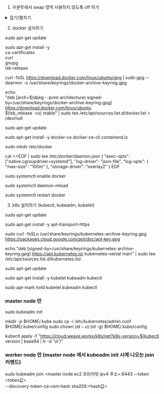 
1. 우분투에서 swap 영역 사용하지 않도록 off 하기
<details>
<summary>접기/펼치기</summary>
<div markdown="1">

```sh
sudo su    

swapoff -a    

echo 0 > /proc/sys/vm/swappiness    

sed -e '/swap/ s/^#*/#/' -i /etc/fstab    

exit    

```

</div>
</details>

2. docker 설치하기

sudo apt-get update 

sudo apt-get install -y \
    ca-certificates \
    curl \
    gnupg \
    lsb-release 
    
curl -fsSL https://download.docker.com/linux/ubuntu/gpg | sudo gpg --dearmor -o /usr/share/keyrings/docker-archive-keyring.gpg 

echo \
  "deb [arch=$(dpkg --print-architecture) signed-by=/usr/share/keyrings/docker-archive-keyring.gpg] https://download.docker.com/linux/ubuntu \
  $(lsb_release -cs) stable" | sudo tee /etc/apt/sources.list.d/docker.list > /dev/null 
  
sudo apt-get update 

sudo apt-get install -y docker-ce docker-ce-cli containerd.io 

sudo mkdir /etc/docker 

cat <<EOF | sudo tee /etc/docker/daemon.json
{
  "exec-opts": ["native.cgroupdriver=systemd"],
  "log-driver": "json-file",
  "log-opts": {
    "max-size": "100m"
  },
  "storage-driver": "overlay2"
}
EOF

sudo systemctl enable docker 

sudo systemctl daemon-reload 

sudo systemctl restart docker 

3. k8s 설치하기 (kubectl, kubeadm, kubelet)



sudo apt-get update 

sudo apt-get install -y apt-transport-https 

sudo curl -fsSLo /usr/share/keyrings/kubernetes-archive-keyring.gpg https://packages.cloud.google.com/apt/doc/apt-key.gpg 

echo "deb [signed-by=/usr/share/keyrings/kubernetes-archive-keyring.gpg] https://apt.kubernetes.io/ kubernetes-xenial main" | sudo tee /etc/apt/sources.list.d/kubernetes.list 

sudo apt-get update 

sudo apt-get install -y kubelet kubeadm kubectl 

sudo apt-mark hold kubelet kubeadm kubectl 

### master node 만
sudo kubeadm init 

mkdir -p $HOME/.kube
sudo cp -i /etc/kubernetes/admin.conf $HOME/.kube/config
sudo chown $(id -u):$(id -g) $HOME/.kube/config

kubectl apply -f "https://cloud.weave.works/k8s/net?k8s-version=$(kubectl version | base64 | tr -d '\n')"

### worker node 만 (master node 에서 kubeadm init 시에 나오는 join 커멘드)
sudo kubeadm join <master node ec2 프라이빗 ipv4 주소>:6443 --token <token값> \
	--discovery-token-ca-cert-hash sha256:<hash값> 
